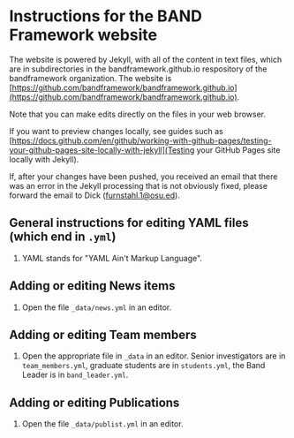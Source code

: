 # Instructions for the BAND Framework website

The website is powered by Jekyll, with all of the content in text files, which are in subdirectories in the bandframework.github.io respository of the bandframework organization. The website is [https://github.com/bandframework/bandframework.github.io](https://github.com/bandframework/bandframework.github.io). 

Note that you can make edits directly on the files in your web browser.

If you want to preview changes locally, see guides such as [https://docs.github.com/en/github/working-with-github-pages/testing-your-github-pages-site-locally-with-jekyll](Testing your GitHub Pages site locally with Jekyll).

If, after your changes have been pushed, you received an email that there was an error in the Jekyll processing that is not obviously fixed, please forward the email to Dick (furnstahl.1@osu.ed).

## General instructions for editing YAML files (which end in `.yml`) 

1. YAML stands for "YAML Ain't Markup Language".

## Adding or editing News items

1. Open the file `_data/news.yml` in an editor.

## Adding or editing Team members

1. Open the appropriate file in `_data` in an editor. Senior investigators are in `team_members.yml`, graduate students are in `students.yml`, the Band Leader is in `band_leader.yml`.


## Adding or editing Publications

1. Open the file `_data/publist.yml` in an editor.


